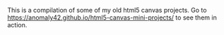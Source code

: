 This is a compilation of some of my old html5 canvas projects. Go to https://anomaly42.github.io/html5-canvas-mini-projects/ to see them in action.
